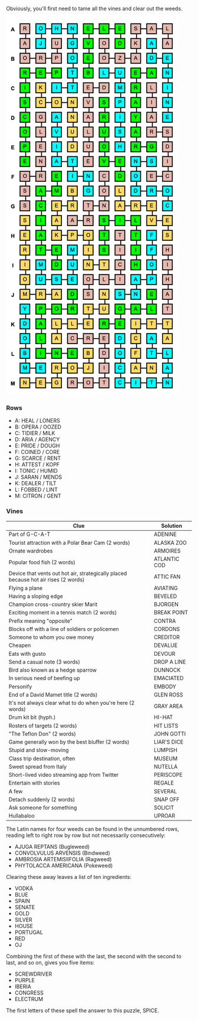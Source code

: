 Obviously, you'll first need to tame all the vines and clear out the weeds.

![Finished grid](grid-finished.png)

### Rows

- A: HEAL / LONERS
- B: OPERA / OOZED
- C: TIDIER / MILK
- D: ARIA / AGENCY
- E: PRIDE / DOUGH
- F: COINED / CORE
- G: SCARCE / RENT
- H: ATTEST / KOPF
- I: TONIC / HUMID
- J: SARAN / MENDS
- K: DEALER / TILT
- L: FOBBED / LINT
- M: CITRON / GENT

### Vines

|Clue|Solution|
|--|--|
|Part of G-C-A-T|ADENINE|
|Tourist attraction with a Polar Bear Cam (2 words)|ALASKA ZOO|
|Ornate wardrobes|ARMOIRES|
|Popular food fish (2 words)|ATLANTIC COD|
|Device that vents out hot air, strategically placed because hot air rises (2 words)|ATTIC FAN|
|Flying a plane|AVIATING|
|Having a sloping edge|BEVELED|
|Champion cross-country skier Marit|BJORGEN|
|Exciting moment in a tennis match (2 words)|BREAK POINT|
|Prefix meaning "opposite"|CONTRA|
|Blocks off with a line of soldiers or policemen|CORDONS|
|Someone to whom you owe money|CREDITOR|
|Cheapen|DEVALUE|
|Eats with gusto|DEVOUR|
|Send a casual note (3 words)|DROP A LINE|
|Bird also known as a hedge sparrow|DUNNOCK|
|In serious need of beefing up|EMACIATED|
|Personify|EMBODY|
|End of a David Mamet title (2 words)|GLEN ROSS|
|It's not always clear what to do when you're here (2 words)|GRAY AREA|
|Drum kit bit (hyph.)|HI-HAT|
|Rosters of targets (2 words)|HIT LISTS|
|"The Teflon Don" (2 words)|JOHN GOTTI|
|Game generally won by the best bluffer (2 words)|LIAR'S DICE|
|Stupid and slow-moving|LUMPISH|
|Class trip destination, often|MUSEUM|
|Sweet spread from Italy|NUTELLA|
|Short-lived video streaming app from Twitter|PERISCOPE|
|Entertain with stories|REGALE|
|A few|SEVERAL|
|Detach suddenly (2 words)|SNAP OFF|
|Ask someone for something|SOLICIT|
|Hullabaloo|UPROAR|

The Latin names for four weeds can be found in the unnumbered rows, reading left to right row by row but not necessarily consecutively:

- AJUGA REPTANS (Bugleweed)
- CONVOLVULUS ARVENSIS (Bindweed)
- AMBROSIA ARTEMISIIFOLIA (Ragweed)
- PHYTOLACCA AMERICANA (Pokeweed)

Clearing these away leaves a list of ten ingredients:

- VODKA
- BLUE
- SPAIN
- SENATE
- GOLD
- SILVER
- HOUSE
- PORTUGAL
- RED
- OJ

Combining the first of these with the last, the second with the second to last, and so on, gives you five items:

- SCREWDRIVER
- PURPLE
- IBERIA
- CONGRESS
- ELECTRUM

The first letters of these spell the answer to this puzzle, <span class="answer">SPICE</span>.
